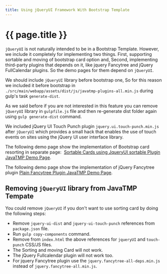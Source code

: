 ```yaml
---
title: Using jQueryUI Framework With Bootstrap Template
---
```

# {{ page.title }}
`jQueryUI` is not naturally intended to be in a Bootstrap Template. However, we include it completely for implementing two things.
First, supporting sortable and moving of bootstrap card option and, Second, implementing third-party plugins that depends on it,
like jquery Fancytree and jQuery FullCalendar plugins. So the demo pages for them depend on `jQueryUI`.

We should include `jQueryUI` library before bootstrap one, So for this reason we included it before bootstrap in
`./src/main/webapp/assets/dist/js/javatmp-plugins-all.min.js` during gulp's task `generate-dist`.

As we said before if you are not interested in this feature you can remove `jQueryUI` library in `gulpfile.js` file
and then re-generate dist folder again using `gulp generate-dist` command.

We included jQuery UI Touch Punch plugin `jquery.ui.touch-punch.min.js` after `jQueryUI` which provides a small hack
that enables the use of touch events on sites using the jQuery UI user interface library.

The following demo page show the implementation of Bootstrap card resorting in separate page: 
[Sortable Cards using JqueryUI sortable Plugin JavaTMP Demo Page](http://demo.javatmp.com/JavaTMP-Static-Ajax/#pages/custom-components/sortable-cards.html).

The following demo page show the implementation of jQuery Fancytree plugin
[Plain Fancytree Plugin JavaTMP Demo Page](http://demo.javatmp.com/JavaTMP-Static-Ajax/#pages/plugins/tree/fancytree/plain_fancytree.html).

Removing `jQueryUI` library from JavaTMP Tempate
------------------------------------------------

You could remove `jQueryUI` if you don't want to use sorting card by doing the following steps:
*   Remove `jquery-ui-dist` and `jquery-ui-touch-punch` references from `package.json` file.
*   Run `gulp copy-components` command.
*   Remove from `index.html` the above references for `jqueryUI` and `touch-punch` CSS/JS files.
*   The Sorting and moving Card will not work.
*   The jQuery Fullcalendar plugin will not work too.
*   For jquery Fancytree plugin use the `jquery.fancytree-all-deps.min.js` instead of `jquery.fancytree-all.min.js`.

